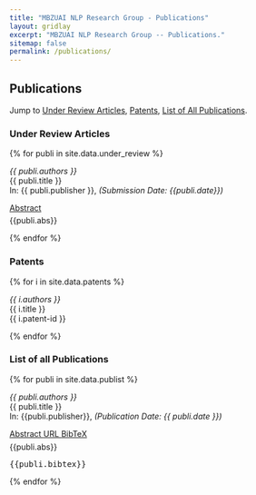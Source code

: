 ```yaml
---
title: "MBZUAI NLP Research Group - Publications"
layout: gridlay
excerpt: "MBZUAI NLP Research Group -- Publications."
sitemap: false
permalink: /publications/
---
```


<h2>Publications</h2>

Jump to [Under Review Articles](#under-review-articles), [Patents](#patents), [List of All Publications](#list-of-all-publications).

<h3 id="under-review-articles"> Under Review Articles </h3>

{% for publi in site.data.under_review %}
  
  <em>{{ publi.authors }} </em><br />
  <span class="navy">{{ publi.title }}</span><br />
  In: {{ publi.publisher }}, <i>(Submission Date: {{publi.date}})</i>
<div class="row" style="margin-bottom:5px;padding-bottom:0px">
  <div class="col-sm-12 clearfix">
  <a class="small-sky-btn" data-toggle="collapse" href="#abs-{{ forloop.index }}" role="button" aria-expanded="false" aria-controls="abs-{{ forloop.index }}">
    Abstract
  </a>
</div>
</div>
<div class="collapse" id="abs-{{ forloop.index }}">
    {{publi.abs}}
</div>

{% endfor %}

<h3 id="patents"> Patents </h3>

{% for i in site.data.patents %}

  <em>{{ i.authors }} </em><br />
  {{ i.title }} <br />
  <span class="sky">{{ i.patent-id }}</span>

{% endfor %}

<h3 id="list-of-all-publications"> List of all Publications </h3>

{% for publi in site.data.publist %}

  <em>{{ publi.authors }} </em><br />
  <span class="navy">{{ publi.title }}</span><br />
  In: {{publi.publisher}}, <i>(Publication Date: {{ publi.date }})</i>
<div class="row" style="margin-top:4px;margin-bottom:6px;padding-bottom:0px">
  <div class="col-sm-12 clearfix">
  <a class="small-sky-btn" data-toggle="collapse" href="#abstract-{{ forloop.index }}" role="button" aria-expanded="false" aria-controls="abstract-{{ forloop.index }}">
    Abstract
  </a>
  <a class="small-sky-btn" href="{{ publi.url }}" target="_blank">
    URL
  </a>
  <a class="small-sky-btn" data-toggle="collapse" href="#bibtex-{{ forloop.index }}" role="button" aria-expanded="false" aria-controls="bibtex-{{ forloop.index }}">
    BibTeX
  </a>
</div>
</div>

<div class="collapse" id="abstract-{{ forloop.index }}">
    {{publi.abs}}
</div>

<div class="collapse" id="bibtex-{{ forloop.index }}">
   <pre>{{publi.bibtex}}</pre>
</div>
{% endfor %}
